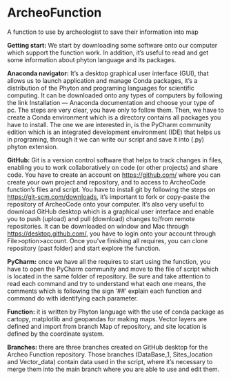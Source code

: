 # ArcheoFunction
A function to use by archeologist to save their information into map 

**Getting start:** 
We start by downloading some software onto our computer which support the function work. 
In addition, it’s useful to read and get some information about phyton language and its packages. 


**Anaconda navigator:** It’s a desktop graphical user interface (GUI), that allows us to launch application 
and manage Conda packages, it’s a distribution of the Phyton and programing languages for scientific computing. 
It can be downloaded onto any types of computers by following the link Installation — Anaconda documentation and 
choose your type of pc. The steps are very clear, you have only to follow them. Then, we have to create a 
Conda environment which is a directory contains all packages you have to install. The one we are interested in,
is the PyCharm community edition which is an integrated development environment (IDE) that helps us in programing,
through it we can write our script and save it into (.py) phyton extension. 

**GitHub:** Git is a version control software that helps to track changes in files,
enabling you to work collaboratively on code (or other projects) and share code.
You have to create an account on https://github.com/ where you can create your own project and repository, 
and to access to ArcheoCode function’s files and script. 
You have to install git by following the steps on https://git-scm.com/downloads, 
it’s important to fork or copy-paste the repository of ArcheoCode onto your computer. It’s also very useful to
download GitHub desktop which is a graphical user interface and enable you to push (upload) and pull (download) 
changes to/from remote repositories. It can be downloaded on window and Mac through https://desktop.github.com/,
you have to login onto your account through File>option>account. Once you’ve finishing all requires, 
you can clone repository (past folder) and start explore the function. 

**PyCharm:**
once we have all the requires to start using the function, you have to open the PyCharm community 
and move to the file of script which is located in the same folder of repository. Be sure and take attention to 
read each command and try to understand what each one means, the comments which is following the sign ‘##’ explain
each function and command do with identifying each parameter.

**Function:** it is written by Phyton language with the use of conda package as cartopy,
matplotlib and geopandas for making maps. Vector layers are defined and import from branch Map of repository,
and site location is defined by the coordinate system. 

**Branches:** there are three branches created on GitHub desktop for the Archeo Function repository. 
Those branches (DataBase_1, Sites_location and Vector_data) contain data used in the script, where it’s necessary 
to merge them into the main branch where you are able to use and edit them. 